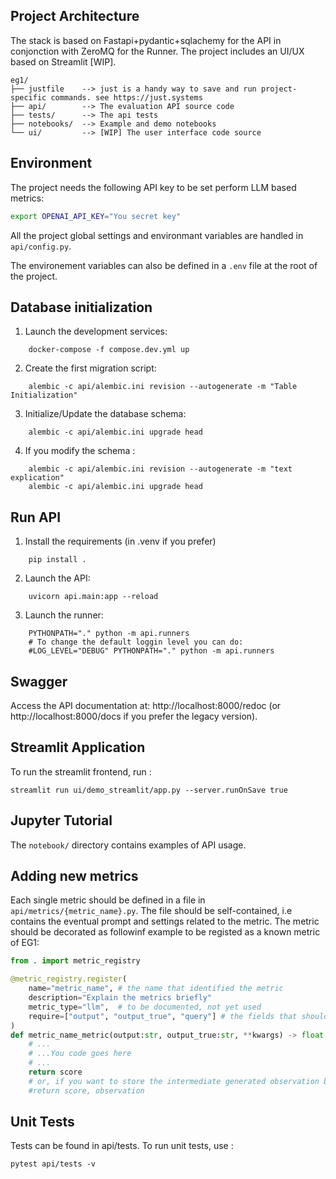 ## Project Architecture

The stack is based on Fastapi+pydantic+sqlachemy for the API in conjonction with ZeroMQ for the Runner.
The project includes an UI/UX based on Streamlit [WIP].


```
eg1/
├── justfile    --> just is a handy way to save and run project-specific commands. see https://just.systems
├── api/        --> The evaluation API source code
├── tests/      --> The api tests
├── notebooks/  --> Example and demo notebooks
└── ui/         --> [WIP] The user interface code source
```

## Environment

The project needs the following API key to be set perform LLM based metrics: 

```bash
export OPENAI_API_KEY="You secret key"
```

All the project global settings and environmant variables are handled in `api/config.py`.

The environement variables can also be defined in a `.env` file at the root of the project.


## Database initialization 

1. Launch the development services:
```
    docker-compose -f compose.dev.yml up
```

2. Create the first migration script:
```
    alembic -c api/alembic.ini revision --autogenerate -m "Table Initialization"
```

3. Initialize/Update the database schema:
```
    alembic -c api/alembic.ini upgrade head
```
4. If you modify the schema :
```
    alembic -c api/alembic.ini revision --autogenerate -m "text explication"
    alembic -c api/alembic.ini upgrade head  
```

## Run API

1. Install the requirements (in .venv if you prefer)
```
    pip install .
```
2. Launch the API:
```
    uvicorn api.main:app --reload
```
3. Launch the runner:
```
    PYTHONPATH="." python -m api.runners
    # To change the default loggin level you can do:
    #LOG_LEVEL="DEBUG" PYTHONPATH="." python -m api.runners
```

## Swagger

Access the API documentation at: http://localhost:8000/redoc (or http://localhost:8000/docs if you prefer the legacy version).


## Streamlit Application

To run the streamlit frontend, run : 

    streamlit run ui/demo_streamlit/app.py --server.runOnSave true


## Jupyter Tutorial

The `notebook/` directory contains examples of API usage.


## Adding new metrics

Each single metric should be defined in a file in `api/metrics/{metric_name}.py`.
The file should be self-contained, i.e contains the eventual prompt and settings related to the metric.
The metric should be decorated as followinf example to be registed as a known metric of EG1: 


```python
from . import metric_registry

@metric_registry.register(
    name="metric_name", # the name that identified the metric
    description="Explain the metrics briefly"
    metric_type="llm",  # to be documented, not yet used
    require=["output", "output_true", "query"] # the fields that should be present in the dataset related to experiment under evaluation
)
def metric_name_metric(output:str, output_true:str, **kwargs) -> float:
    # ...
    # ...You code goes here
    # ...
    return score
    # or, if you want to store the intermediate generated observation by the metric (like a judge answer typically)
    #return score, observation
```


## Unit Tests

Tests can be found in api/tests.
To run unit tests, use : 

    pytest api/tests -v

